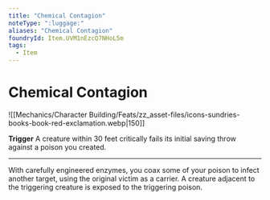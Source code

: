 ```yaml
---
title: "Chemical Contagion"
noteType: ":luggage:"
aliases: "Chemical Contagion"
foundryId: Item.UVM1nEzcQ7NHoL5m
tags:
  - Item
---
```


# Chemical Contagion
![[Mechanics/Character Building/Feats/zz_asset-files/icons-sundries-books-book-red-exclamation.webp|150]]

**Trigger** A creature within 30 feet critically fails its initial saving throw against a poison you created.

* * *

With carefully engineered enzymes, you coax some of your poison to infect another target, using the original victim as a carrier. A creature adjacent to the triggering creature is exposed to the triggering poison.
